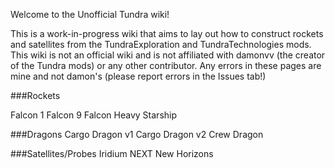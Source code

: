 Welcome to the Unofficial Tundra wiki!

This is a work-in-progress wiki that aims to lay out how to construct rockets and satellites from the TundraExploration and TundraTechnologies mods. This wiki is not an official wiki and is not affiliated with damonvv (the creator of the Tundra mods) or any other contributor. Any errors in these pages are mine and not damon's (please report errors in the Issues tab!)


###Rockets

Falcon 1
Falcon 9
Falcon Heavy
Starship

###Dragons
Cargo Dragon v1
Cargo Dragon v2
Crew Dragon

###Satellites/Probes
Iridium NEXT
New Horizons